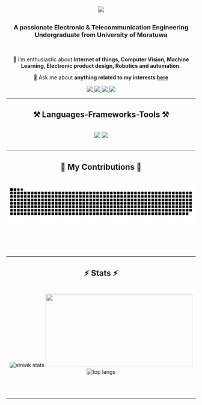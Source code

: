 <!-- <img align="right" src="https://visitor-badge.laobi.icu/badge?page_id=uvinduuu.uvinduuu" /> -->

<h1 align="center">
    <img src="https://readme-typing-svg.herokuapp.com/?font=Righteous&size=35&center=true&vCenter=true&width=500&height=70&duration=4000&lines=Hi+There!+👋;+I'm+Kirushanth!;" />
</h1>

<h3 align="center">A passionate Electronic & Telecommunication Engineering Undergraduate from University of Moratuwa </h3>

<br/>

<div align="center">
 
 🔭 I’m enthusiastic about **Internet of things, Computer Vision, Machine Learning, Electronic product design, Robotics and automation.**
 
💬 Ask me about **anything related to my interests [here](mailto:uvindukodikara@gmail.com)**

 </div>
 
<div align="center"> 
  <a href="mailto:uvindukodikara@gmail.com">
    <img src="https://img.shields.io/badge/Gmail-333333?style=for-the-badge&logo=gmail&logoColor=red" />
  </a>
  <a href="https://www.linkedin.com/in/uvindu-kodikara" target="_blank">
    <img src="https://img.shields.io/badge/LinkedIn-0077B5?style=for-the-badge&logo=linkedin&logoColor=white" target="_blank" />
  </a>
  <a href="https://medium.com/@uvindukodikara" target="_blank">
     <img src="https://img.shields.io/badge/Medium-12100E?style=for-the-badge&logo=medium&logoColor=white" target="_blank" /> <!-- sqlite, safari, google-chrome are other good icon options -->
  </a>
  <a href="https://github.com/uvinduuu" target="_blank">
     <img src="https://img.shields.io/badge/Portfolio-FF5722?style=for-the-badge&logo=todoist&logoColor=white" target="_blank" /> <!-- sqlite, safari, google-chrome are other good icon options -->
  </a>
</div>

 <hr/>
 
<h2 align="center">⚒️ Languages-Frameworks-Tools ⚒️</h2>
<br/>
<div align="center">
    <img src="https://skillicons.dev/icons?i=vscode,cpp,github,arduino,matlab,pytorch,tensorflow,opencv,sklearn" />
    <img src="https://skillicons.dev/icons?i=python,photoshop,latex,nodejs,ros,raspberrypi" /><br>
</div>

<br/>
<hr/>

<div align="center">
  <h2>🐍 My Contributions 🐍</h2>
  <br>
  <img alt="snake eating my contributions" src="https://raw.githubusercontent.com/salesp07/salesp07/output/github-contribution-grid-snake.svg" />
  
  <br/><br/><br/>
</div>

<hr/>

<h2 align="center">⚡ Stats ⚡</h2>
<br>
<div align="center">
  <img width=390 height=195 src="https://github-readme-streak-stats-salesp07.vercel.app/?user=uvinduuu&count_private=true&theme=react&border_radius=10" alt="streak stats"/>
  <img width=390 height=195 src="https://github-readme-stats.vercel.app/api?username=uvinduuu&show_icons=true&theme=react" />
  <br/>
  <img width=325 align="center" src="https://github-readme-stats.vercel.app/api/top-langs/?username=uvinduuu&hide=HTML&langs_count=8&layout=compact&theme=react&border_radius=10&size_weight=0.5&count_weight=0.5&exclude_repo=github-readme-stats" alt="top langs" />
</div>

<br/><br/>

<hr/>

<br/>

<!-- 
<div align="center">
<a href='https://ko-fi.com/V7V4RAK9C' target='_blank'>
    <img height='64' style='border:0px;height:64px;' src='https://storage.ko-fi.com/cdn/kofi1.png?v=3' border='0' alt='Buy Me a Coffee at ko-fi.com' />
</a>
</div>
-->

<br/>
